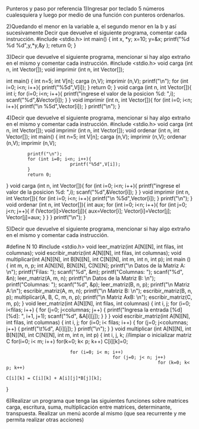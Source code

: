 Punteros y paso por referencia
1)Ingresar por teclado 5 números cualesquiera y luego por medio de una función con punteros ordenarlos.

2)Quedando el menor en la variable a, el segundo menor en la b y así sucesivamente
Decir que devuelve el siguiente programa, comentar cada instrucción.
#include <stdio.h>
int main() {
	int x, *y;
	x=10;
	y=&x;
    printf("%d %d %d",y,*y,&y );
	return 0;
}
 
3)Decir que devuelve el siguiente programa, mencionar si hay algo extraño en el mismo y comentar cada instrucción.
#include <stdio.h>
void carga (int n, int Vector[]);
void imprimir (int n, int Vector[]);
 
int main()
{
int n=5;
           	int V[n];
carga (n,V);
	       	imprimir (n,V);
           	printf("\n");
           	for (int i=0; i<n; i++){
    	                   	printf("%5d",V[i]);
	       	}
	       	return 0;
}
void carga (int n, int Vector[]){
           	 int i;
           	 for (i=0; i<n; i++){
    	                   	printf("ingrese el valor de la posicion %d: ",i);
    	                   	scanf("%d",&Vector[i]);
           	  }
}
void imprimir (int n, int Vector[]){
           	 for (int i=0; i<n; i++){
  	                     	 printf("\n %5d",Vector[i]);
	       	}
           	 printf("\n");
}

4)Decir que devuelve el siguiente programa, mencionar si hay algo extraño en el mismo y comentar cada instrucción.
#include <stdio.h>
void carga (int n, int Vector[]);
void imprimir (int n, int Vector[]);
void ordenar (int n, int Vector[]);
int main()
{
int n=5;
int V[n];
carga (n,V);
imprimir (n,V);
ordenar (n,V);
imprimir (n,V);
 
           	printf("\n");
           	for (int i=0; i<n; i++){
    	                   	printf("%5d",V[i]);
	       	}
	       	return 0;
}
void carga (int n, int Vector[]){
           	for (int i=0; i<n; i++){
    	                   	printf("ingrese el valor de la posicion %d: ",i);
    	                   	scanf("%d",&Vector[i]);
           	  }
}
void imprimir (int n, int Vector[]){
           	for (int i=0; i<n; i++){
  	                     	 printf("\n %5d",Vector[i]);
	       	}
           	 printf("\n");
}
void ordenar (int n, int Vector[]){
           	int aux;
           	for (int i=0; i<n; i++){
           	    for (int j=0; j<n; j++){
           	        if (Vector[i]>Vector[j]){
           	           aux=Vector[i];
           	           Vector[i]=Vector[j];
           	           Vector[j]=aux;
           	        }
 	      	}
           	}
           	 printf("\n");
}

5)Decir que devuelve el siguiente programa, mencionar si hay algo extraño en el mismo y comentar cada instrucción.
 
#define N 10
#include <stdio.h>
void leer_matriz(int A[N][N], int filas, int columnas);
void escribir_matriz(int A[N][N], int filas, int columnas);
void multiplicar(int A[N][N], int B[N][N], int C[N][N], int m, int n, int p);
int main ()  {
 int m, n, p;
 int A[N][N], B[N][N], C[N][N];
           	printf("\n Datos de la Matriz A: \n"); 
printf("Filas: ");                           	scanf("%d", &m);
           	printf("Columnas: "); 	scanf("%d", &n);
leer_matriz(A, m, n);
           	printf("\n Datos de la Matriz B: \n");
printf("Columnas: ");	            	scanf("%d", &p);
leer_matriz(B, n, p);
printf("\n Matriz A:\n");  escribir_matriz(A, m, n);
    	printf("\n Matriz B: \n");  escribir_matriz(B, n, p);
    	multiplicar(A, B, C, m, n, p);
    	printf("\n Matriz AxB: \n");   escribir_matriz(C, m, p);
}
void leer_matriz(int A[N][N], int filas, int columnas) {
           	int i, j;
 for (i=0; i<filas; i++)  {
                           	for (j=0; j<columnas; j++)  {
                                           	printf("Ingresa la entrada [%d][%d]: ", i+1, j+1);
                                           	scanf("%d", &A[i][j]);
                           	}
           	}
}
void escribir_matriz(int A[N][N], int filas, int columnas)
{
 int i, j;
 for (i=0; i< filas; i++)  {
                           	for (j=0; j<columnas; j++)   {
                                           	printf("\t%d", A[i][j]);
                           	 }
                           	printf("\n");
 }
}
void multiplicar (int A[N][N], int B[N][N], int C[N][N], int m, int n, int p) {
           	int i, j, k;
 //limpiar o inicializar matriz C
           	for(i=0; i< m; i++)
                           	for(k=0; k< p; k++)
                                           	C[i][k]=0;
  
                           	for (i=0; i< m; i++)
                                           	for (j=0; j< n; j++)
                                                          	 for (k=0; k< p; k++)
                                                                          	 C[i][k] = C[i][k] + A[i][j]*B[j][k];
}

6)Realizar un programa que tenga las siguientes funciones sobre matrices carga, escritura, suma, multiplicación entre matrices, determinante, transpuesta. Realizar un menú acorde al mismo (que sea recurrente y me permita realizar otras acciones)
